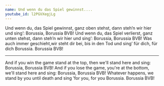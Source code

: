 ```yaml
---
name: Und wenn du das Spiel gewinnst....
youtube_id: l2PGVXegjLg
---
```


Und wenn du, das Spiel gewinnst,
ganz oben stehst, dann steh’n wir hier und sing’: Borussia, Borussia BVB!
Und wenn du, das Spiel verlierst, ganz unten stehst, dann steh’n wir hier und sing’: Borussia, Borussia BVB!
Was auch immer geschieht,wir steht dir bei, bis in den Tod und sing’ für dich, für dich Borussia. Borussia BVB!

---

And if you win the game
stand at the top, then we'll stand here and sing: Borussia, Borussia BVB!
And if you lose the game, you're at the bottom, we'll stand here and sing: Borussia, Borussia BVB!
Whatever happens, we stand by you until death and sing ’for you, for you Borussia. Borussia BVB!
